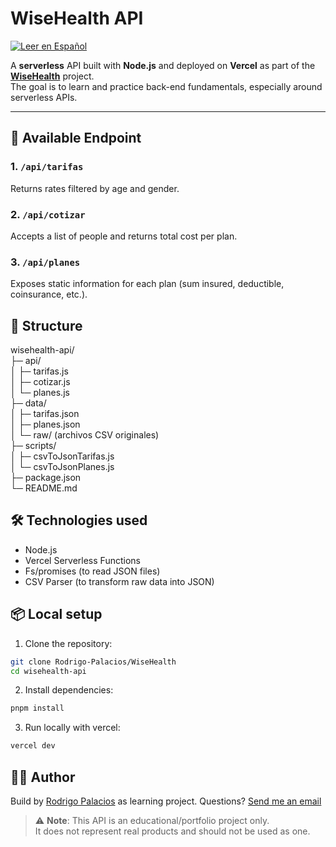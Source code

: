 # WiseHealth API
[![Leer en Español](https://img.shields.io/badge/🌐-Leer%20en%20Español-green)](README.es.md)

A **serverless** API built with **Node.js** and deployed on **Vercel** as part of the **[WiseHealth](https://github.com/Rodrigo-Palacios/WiseHealth)** project.  
The goal is to learn and practice back-end fundamentals, especially around serverless APIs.

---

## 🚀 Available Endpoint  

### 1. `/api/tarifas`

Returns rates filtered by age and gender.

### 2. `/api/cotizar`

Accepts a list of people and returns total cost per plan.

### 3. `/api/planes`

Exposes static information for each plan (sum insured, deductible, coinsurance, etc.).

## 📂 Structure

wisehealth-api/  
├─ api/  
│ ├─ tarifas.js  
│ ├─ cotizar.js  
│ └─ planes.js  
├─ data/  
│ ├─ tarifas.json  
│ ├─ planes.json  
│ └─ raw/ (archivos CSV originales)  
├─ scripts/  
│ ├─ csvToJsonTarifas.js  
│ └─ csvToJsonPlanes.js  
├─ package.json  
└─ README.md  

## 🛠️ Technologies used

- Node.js
- Vercel Serverless Functions
- Fs/promises (to read JSON files)
- CSV Parser (to transform raw data into JSON)

##  📦 Local setup

1. Clone the repository:
```bash
git clone Rodrigo-Palacios/WiseHealth
cd wisehealth-api
```

2. Install dependencies:
```bash
pnpm install
```

3. Run locally with vercel:
```bash
vercel dev
```
## 🧑‍💻 Author
Build by [Rodrigo Palacios](https://github.com/Rodrigo-Palacios) as learning project.
Questions? [Send me an email](mailto:rodrigo.palacios@rodrigocod.ing?subject=Consulta%20sobre%20WiseHealth&body=Hola%20Rodrigo,)


> ⚠️ **Note**: This API is an educational/portfolio project only.  
> It does not represent real products and should not be used as one.

